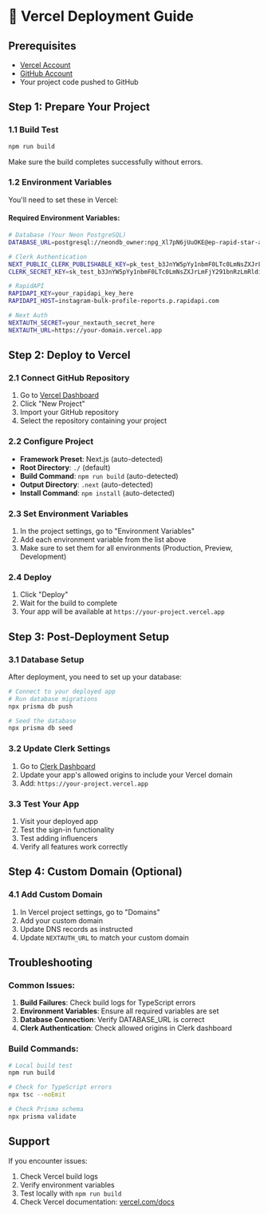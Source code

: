# 🚀 Vercel Deployment Guide

## Prerequisites
- [Vercel Account](https://vercel.com/signup)
- [GitHub Account](https://github.com)
- Your project code pushed to GitHub

## Step 1: Prepare Your Project

### 1.1 Build Test
```bash
npm run build
```
Make sure the build completes successfully without errors.

### 1.2 Environment Variables
You'll need to set these in Vercel:

#### Required Environment Variables:
```bash
# Database (Your Neon PostgreSQL)
DATABASE_URL=postgresql://neondb_owner:npg_Xl7pN6jUuOKE@ep-rapid-star-adqh2flb-pooler.c-2.us-east-1.aws.neon.tech/neondb?sslmode=require&channel_binding=require

# Clerk Authentication
NEXT_PUBLIC_CLERK_PUBLISHABLE_KEY=pk_test_b3JnYW5pYy1nbmF0LTc0LmNsZXJrLmFjY291bnRzLmRldiQ
CLERK_SECRET_KEY=sk_test_b3JnYW5pYy1nbmF0LTc0LmNsZXJrLmFjY291bnRzLmRldiQ

# RapidAPI
RAPIDAPI_KEY=your_rapidapi_key_here
RAPIDAPI_HOST=instagram-bulk-profile-reports.p.rapidapi.com

# Next Auth
NEXTAUTH_SECRET=your_nextauth_secret_here
NEXTAUTH_URL=https://your-domain.vercel.app
```

## Step 2: Deploy to Vercel

### 2.1 Connect GitHub Repository
1. Go to [Vercel Dashboard](https://vercel.com/dashboard)
2. Click "New Project"
3. Import your GitHub repository
4. Select the repository containing your project

### 2.2 Configure Project
- **Framework Preset**: Next.js (auto-detected)
- **Root Directory**: `./` (default)
- **Build Command**: `npm run build` (auto-detected)
- **Output Directory**: `.next` (auto-detected)
- **Install Command**: `npm install` (auto-detected)

### 2.3 Set Environment Variables
1. In the project settings, go to "Environment Variables"
2. Add each environment variable from the list above
3. Make sure to set them for all environments (Production, Preview, Development)

### 2.4 Deploy
1. Click "Deploy"
2. Wait for the build to complete
3. Your app will be available at `https://your-project.vercel.app`

## Step 3: Post-Deployment Setup

### 3.1 Database Setup
After deployment, you need to set up your database:

```bash
# Connect to your deployed app
# Run database migrations
npx prisma db push

# Seed the database
npx prisma db seed
```

### 3.2 Update Clerk Settings
1. Go to [Clerk Dashboard](https://dashboard.clerk.com)
2. Update your app's allowed origins to include your Vercel domain
3. Add: `https://your-project.vercel.app`

### 3.3 Test Your App
1. Visit your deployed app
2. Test the sign-in functionality
3. Test adding influencers
4. Verify all features work correctly

## Step 4: Custom Domain (Optional)

### 4.1 Add Custom Domain
1. In Vercel project settings, go to "Domains"
2. Add your custom domain
3. Update DNS records as instructed
4. Update `NEXTAUTH_URL` to match your custom domain

## Troubleshooting

### Common Issues:
1. **Build Failures**: Check build logs for TypeScript errors
2. **Environment Variables**: Ensure all required variables are set
3. **Database Connection**: Verify DATABASE_URL is correct
4. **Clerk Authentication**: Check allowed origins in Clerk dashboard

### Build Commands:
```bash
# Local build test
npm run build

# Check for TypeScript errors
npx tsc --noEmit

# Check Prisma schema
npx prisma validate
```

## Support
If you encounter issues:
1. Check Vercel build logs
2. Verify environment variables
3. Test locally with `npm run build`
4. Check Vercel documentation: [vercel.com/docs](https://vercel.com/docs)
